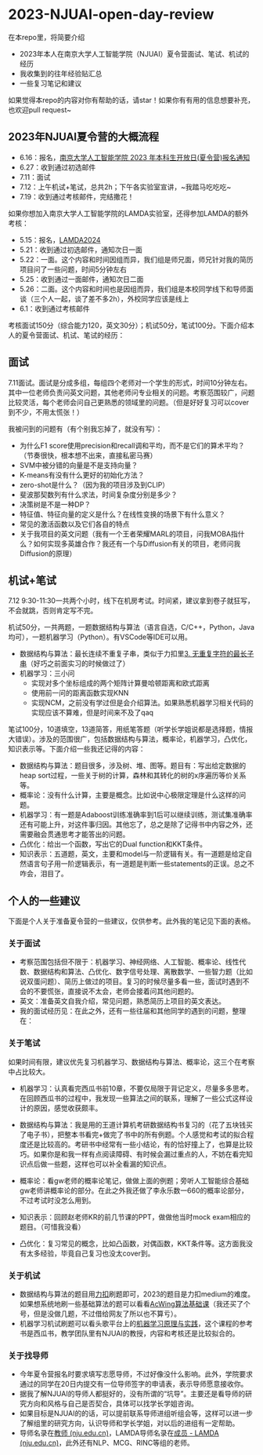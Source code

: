 # 2023-NJUAI-open-day-review

在本repo里，将简要介绍

- 2023年本人在南京大学人工智能学院（NJUAI）夏令营面试、笔试、机试的经历
- 我收集到的往年经验贴汇总
- 一些复习笔记和建议

如果觉得本repo的内容对你有帮助的话，请star！如果你有有用的信息想要补充，也欢迎pull request~

## 2023年NJUAI夏令营的大概流程

- 6.16：报名，[南京大学人工智能学院 2023 年本科生开放日(夏令营)报名通知](https://ai.nju.edu.cn/8c/72/c53055a625778/page.htm)
- 6.27：收到通过初选邮件
- 7.11：面试
- 7.12：上午机试+笔试，总共2h；下午各实验室宣讲，~我踏马吃吃吃~
- 7.19：收到通过考核邮件，完结撒花！

如果你想加入南京大学人工智能学院的LAMDA实验室，还得参加LAMDA的额外考核：

- 5.15：报名，[LAMDA2024](http://www.lamda.nju.edu.cn/recruit-2024/recruit-2024.html)
- 5.21：收到通过初选邮件，通知次日一面
- 5.22：一面。这个内容和时间因组而异，我们组是师兄面，师兄针对我的简历项目问了一些问题，时间5分钟左右
- 5.25：收到通过一面邮件，通知次日二面
- 5.26：二面。这个内容和时间也是因组而异，我们组是本校同学线下和导师面谈（三个人一起，谈了差不多2h），外校同学应该是线上
- 6.1：收到通过考核邮件



考核面试150分（综合能力120，英文30分）；机试50分，笔试100分。下面介绍本人的夏令营面试、机试、笔试的经历：

## 面试

7.11面试。面试是分成多组，每组四个老师对一个学生的形式，时间10分钟左右。其中一位老师负责问英文问题，其他老师问专业相关的问题。考察范围较广，问题比较灵活，每个老师会问自己更熟悉的领域里的问题。（但是好好复习可以cover到不少，不用太慌张！）

我被问到的问题有（有个别我忘掉了，就没有写）：

- 为什么F1 score使用precision和recall调和平均，而不是它们的算术平均？（节奏很快，根本想不出来，直接私密马赛）
- SVM中被分错的向量是不是支持向量？
- K-means有没有什么更好的初始化方法？
- zero-shot是什么？（因为我的项目涉及到CLIP）
- 斐波那契数列有什么求法，时间复杂度分别是多少？
- 决策树是不是一种DP？
- 特征值、特征向量的定义是什么？在线性变换的场景下有什么意义？
- 常见的激活函数以及它们各自的特点
- 关于我项目的英文问题（我有一个王者荣耀MARL的项目，问我MOBA指什么？如何实现多英雄合作？我还有一个与Diffusion有关的项目，老师问我Diffusion的原理）

## 机试+笔试

7.12 9:30-11:30一共两个小时，线下在机房考试。时间紧，建议拿到卷子就狂写，不会就跳，否则肯定写不完。

机试50分，一共两题，一题数据结构与算法（语言自选，C/C++，Python，Java均可），一题机器学习（Python）。有VSCode等IDE可以用。

- 数据结构与算法：最长连续不重复子串，类似于力扣里[3. 无重复字符的最长子串](https://leetcode.cn/problems/longest-substring-without-repeating-characters/)（好巧之前面实习的时候做过了）
- 机器学习：三小问
  - 实现对多个坐标组成的两个矩阵计算曼哈顿距离和欧式距离
  - 使用前一问的距离函数实现KNN
  - 实现NCM，之前没有学过但是会介绍算法。如果熟悉机器学习相关代码的实现应该不算难，但是时间来不及了qaq



笔试100分，10道填空，13道简答，用纸笔答题（听学长学姐说都是选择题，情报大错误）。涉及的范围很广，包括数据结构与算法，概率论，机器学习，凸优化，知识表示等。下面介绍一些我还记得的内容：

- 数据结构与算法：题目很多，涉及树、堆、图等。题目有：写出给定数据的heap sort过程，一些关于树的计算，森林和其转化的树的x序遍历等价关系等。
- 概率论：没有什么计算，主要是概念。比如说中心极限定理是什么这样的问题。
- 机器学习：有一题是Adaboost训练准确率到1后可以继续训练，测试集准确率还有可能上升，对这件事归因。其他忘了，总之是除了记得书中内容之外，还需要融会贯通思考才能答出的问题。
- 凸优化：给出一个函数，写出它的Dual function和KKT条件。
- 知识表示：五道题，英文，主要和model与一阶逻辑有关。有一道题是给定自然语言句子用一阶逻辑表示，有一道题是判断一些statements的正误。总之不咋会，泪目了。





## 个人的一些建议

下面是个人关于准备夏令营的一些建议，仅供参考。此外我的笔记见下面的表格。

### 关于面试

- 考察范围包括但不限于：机器学习、神经网络、人工智能、概率论、线性代数、数据结构和算法、凸优化、数字信号处理、离散数学、一些智力题（比如说双蛋问题）、简历上做过的项目。复习的时候尽量多看一些，面试时遇到不会的不要慌张，直接说不太会，老师会接着问其他问题的。
- 英文：准备英文自我介绍，常见问题，熟悉简历上项目的英文表达。
- 我的面试经历见：在此之外，还有一些往届和其他同学的遇到的问题，整理在：

### 关于笔试

如果时间有限，建议优先复习机器学习、数据结构与算法、概率论，这三个在考察中占比较大。

- 机器学习：认真看完西瓜书前10章，不要仅局限于背记定义，尽量多多思考。在回顾西瓜书的过程中，我发现一些算法之间的联系，理解了一些公式这样设计的原因，感觉收获颇丰。
- 数据结构与算法：我是用的王道计算机考研数据结构书复习的（花了五块钱买了电子书），把整本书看完+做完了书中的所有例题。个人感觉和考试的拟合程度还是比较高的。考研书中经常有一些小结论，有的恰好撞上了，也算是比较巧。如果你是和我一样有点阅读障碍、有时候会漏过重点的人，不妨在看完知识点后做一些题，这样也可以补全看漏的知识点。
- 概率论：看gw老师的概率论笔记，做做上面的例题；旁听人工智能综合基础gw老师讲概率论的部分。在此之外我还做了李永乐数一660的概率论部分，不过考试时没怎么用到。

- 知识表示：回顾赵老师KR的前几节课的PPT，做做他当时mock exam相应的题目。（可惜我没看）
- 凸优化：复习常见的概念，比如凸函数，对偶函数，KKT条件等。这方面我没有太多经验，毕竟自己复习也没太cover到。

### 关于机试

- 数据结构与算法的题目用[力扣](https://leetcode.cn/)刷题即可，2023的题目是力扣medium的难度。如果想系统地刷一些基础算法的题可以看看[AcWing算法基础课](https://www.acwing.com/activity/content/11/)（我还买了个号，但是没做几题，不过借给网友了所以也不算亏）。
- 机器学习机试刷题可以看头歌平台上的[机器学习原理与实践](https://www.educoder.net/paths/cuhv94tf)，这个课程的参考书是西瓜书，教学团队里有NJUAI的教授，内容和考核还是比较拟合的。

### 关于找导师

- 今年夏令营报名时要求填写志愿导师，不过好像没什么影响。此外，学院要求通过的同学在20日内提交有一位导师签字的申请表，表示导师愿意接收你。
- 据我了解NJUAI的导师人都挺好的，没有所谓的“坑导”。主要还是看导师的研究方向和风格与自己是否契合，具体可以找学长学姐咨询。
- 如果目标是NJUAI的的话，可以提前联系导师进组听组会等，这样可以进一步了解组里的研究方向，认识导师和学长学姐，对以后的进组有一定帮助。
- 导师名录在[教师 (nju.edu.cn)](https://ai.nju.edu.cn/people/list.htm)，LAMDA导师名录在[成员 - LAMDA (nju.edu.cn)](http://www.lamda.nju.edu.cn/CH.People.ashx#教师_1)，此外还有NLP、MCG、RINC等组的老师。

